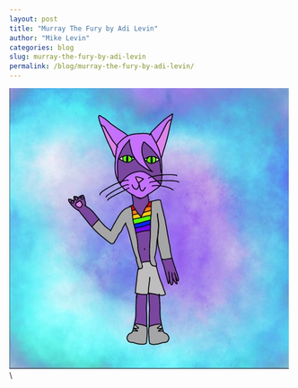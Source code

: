 ```yaml
---
layout: post
title: "Murray The Fury by Adi Levin"
author: "Mike Levin"
categories: blog
slug: murray-the-fury-by-adi-levin
permalink: /blog/murray-the-fury-by-adi-levin/
---
```



![Murray The Fury](/assets/images/murray-the-fury.jpg)  \


